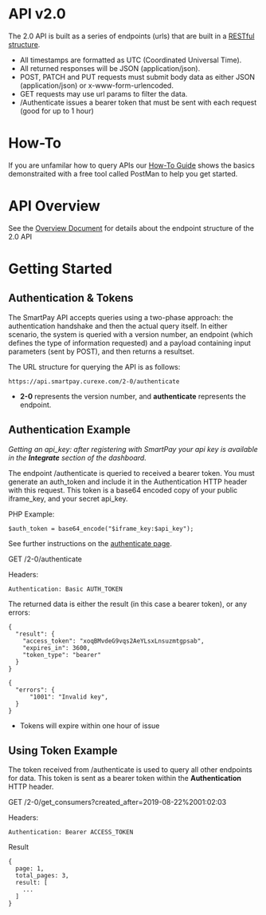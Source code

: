 # API v2.0

The 2.0 API is built as a series of endpoints (urls) that are built in a <a href="https://en.wikipedia.org/wiki/Representational_state_transfer">RESTful structure</a>.

- All timestamps are formatted as UTC (Coordinated Universal Time).
- All returned responses will be JSON (application/json).
- POST, PATCH and PUT requests must submit body data as either JSON (application/json) or x-www-form-urlencoded.
- GET requests may use url params to filter the data.
- /Authenticate issues a bearer token that must be sent with each request (good for up to 1 hour)

# How-To

If you are unfamilar how to query APIs our [How-To Guide](how-to.md) shows the basics demonstraited with a free tool called PostMan to help you get started.

# API Overview

See the [Overview Document](overview.md) for details about the endpoint structure of the 2.0 API

# Getting Started

## Authentication & Tokens

The SmartPay API accepts queries using a two-phase approach: the authentication handshake and then the actual query itself. In either scenario, the system is queried with a version number, an endpoint (which defines the type of information requested) and a payload containing input parameters (sent by POST), and then returns a resultset.

The URL structure for querying the API is as follows:

```
https://api.smartpay.curexe.com/2-0/authenticate
```

* <b>2-0</b> represents the version number, and <b>authenticate</b> represents the endpoint.

## Authentication Example

<i>Getting an api_key: after registering with SmartPay your api key is available in the <b>Integrate</b> section of the dashboard.</i>

The endpoint /authenticate is queried to received a bearer token.  You must generate an auth_token and include it in the Authentication HTTP header with this request.  This token is a base64 encoded copy of your public iframe_key, and your secret api_key.  

PHP Example:
```
$auth_token = base64_encode("$iframe_key:$api_key");
```

See further instructions on the <a href="authenticate\authenticate.md">authenticate page</a>.

GET /2-0/authenticate

Headers:
```
Authentication: Basic AUTH_TOKEN
```

The returned data is either the result (in this case a bearer token), or any errors:

```
{
  "result": {
    "access_token": "xoqBMvdeG9vqs2AeYLsxLnsuzmtgpsab",
    "expires_in": 3600,
    "token_type": "bearer"
  }
}
```

```
{
  "errors": {
      "1001": "Invalid key",
  }
}
```

* Tokens will expire within one hour of issue

## Using Token Example

The token received from /authenticate is used to query all other endpoints for data.  This token is sent as a bearer token within the <b>Authentication</b> HTTP header.

GET /2-0/get_consumers?created_after=2019-08-22%2001:02:03

Headers:
```
Authentication: Bearer ACCESS_TOKEN
```

Result
```
{
  page: 1,
  total_pages: 3,
  result: [
    ...
  ]
}
```